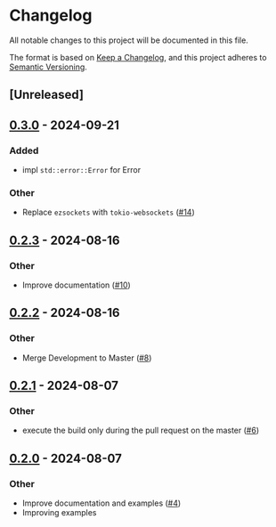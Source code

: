 # Changelog
All notable changes to this project will be documented in this file.

The format is based on [Keep a Changelog](https://keepachangelog.com/en/1.0.0/),
and this project adheres to [Semantic Versioning](https://semver.org/spec/v2.0.0.html).

## [Unreleased]

## [0.3.0](https://github.com/jBernavaPrah/azure-speech-sdk-rs/compare/v0.2.3...v0.3.0) - 2024-09-21

### Added

- impl `std::error::Error` for Error

### Other

- Replace `ezsockets` with `tokio-websockets` ([#14](https://github.com/jBernavaPrah/azure-speech-sdk-rs/pull/14))

## [0.2.3](https://github.com/jBernavaPrah/azure-speech-sdk-rs/compare/v0.2.2...v0.2.3) - 2024-08-16

### Other
- Improve documentation  ([#10](https://github.com/jBernavaPrah/azure-speech-sdk-rs/pull/10))

## [0.2.2](https://github.com/jBernavaPrah/azure-speech-sdk-rs/compare/v0.2.1...v0.2.2) - 2024-08-16

### Other
- Merge Development to Master ([#8](https://github.com/jBernavaPrah/azure-speech-sdk-rs/pull/8))

## [0.2.1](https://github.com/jBernavaPrah/azure-speech-sdk-rs/compare/v0.2.0...v0.2.1) - 2024-08-07

### Other
- execute the build only during the pull request on the master ([#6](https://github.com/jBernavaPrah/azure-speech-sdk-rs/pull/6))

## [0.2.0](https://github.com/jBernavaPrah/azure-speech-sdk-rs/compare/v0.1.0...v0.2.0) - 2024-08-07

### Other
- Improve documentation and examples ([#4](https://github.com/jBernavaPrah/azure-speech-sdk-rs/pull/4))
- Improving examples
